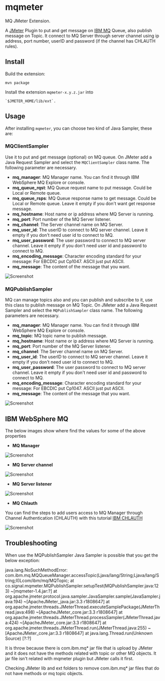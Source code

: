 # mqmeter

MQ JMeter Extension.

A [JMeter](http://jmeter.apache.org/) Plugin to put and get message on [IBM MQ](https://www.ibm.com/products/mq) Queue, also publish message on Topic. It connect to MQ Server through server channel using ip address, port number, userID and password (if the channel has CHLAUTH rules).

## Install

Build the extension:

    mvn package

Install the extension `mqmeter-x.y.z.jar` into 

    `$JMETER_HOME/lib/ext`.

## Usage

After installing `mqmeter`, you can choose two kind of Java Sampler, these are:

### MQClientSampler

Use it to put and get message (optional) on MQ queue. On JMeter add a Java Request Sampler and select the `MQClientSampler` class name. The following parameter are necessary.

* **mq_manager**: MQ Manager name. You can find it through IBM WebSphere MQ Explore or console.
* **mq_queue_rqst**: MQ Queue request name to put message. Could be Local or Remote queue.
* **mq_queue_rsps**: MQ Queue response name to get message. Could be Local or Remote queue. Leave it empty if you don't want get response message.
* **mq_hostname**: Host name or ip address where MQ Server is running.
* **mq_port**: Port number of the MQ Server listener.
* **mq_channel**: The Server channel name on MQ Server.
* **mq_user_id**: The userID to connect to MQ server channel. Leave it empty if you don't need user id to connect to MQ.
* **mq_user_password**: The user password to connect to MQ server channel. Leave it empty if you don't need user id and password to connect to MQ.
* **mq_encoding_message**: Character encoding standard for your message: For EBCDIC put Cp1047. ASCII just put ASCII.
* **mq_message**: The content of the message that you want.

![Screenshot](https://github.com/JoseLuisSR/img2/blob/master/mqmeter/MQClientSampler.png)

### MQPublishSampler

MQ can manage topics also and you can publish and subscribe to it, use this class to publish message on MQ Topic.
On JMeter add a Java Request Sampler and select the `MQPublishSampler` class name. The following parameters are necessary.

* **mq_manager**: MQ Manager name. You can find it through IBM WebSphere MQ Explore or console.
* **mq_topic**: MQ topic name to publish message.
* **mq_hostname**: Host name or ip address where MQ Server is running.
* **mq_port**: Port number of the MQ Server listener.
* **mq_channel**: The Server channel name on MQ Server.
* **mq_user_id**: The userID to connect to MQ server channel. Leave it empty if you don't need user id to connect to MQ.
* **mq_user_password**: The user password to connect to MQ server channel. Leave it empty if you don't need user id and password to connect to MQ.
* **mq_encoding_message**: Character encoding standard for your message: For EBCDIC put Cp1047. ASCII just put ASCII.
* **mq_message**: The content of the message that you want.

![Screenshot](https://github.com/JoseLuisSR/img2/blob/master/mqmeter/MQPublishSampler.png)

## IBM WebSphere MQ

The below images show where find the values for some of the above properties

* **MQ Manager**

![Screenshot](https://github.com/JoseLuisSR/img2/blob/master/mqmeter/MQManager.png)

* **MQ Server channel**

![Screenshot](https://github.com/JoseLuisSR/img2/blob/master/mqmeter/MQServerChanel.png)

* **MQ Server listener**

![Screenshot](https://github.com/JoseLuisSR/img2/blob/master/mqmeter/MQServerListener.png)

* **MQ Chlauth**

You can find the steps to add users access to MQ Manager through Channel Authentication (CHLAUTH) with this tutorial
[IBM CHLAUTH](http://www-01.ibm.com/support/docview.wss?uid=swg27041997&aid=1)

![Screenshot](https://github.com/JoseLuisSR/img2/blob/master/mqmeter/MQChlauth.png)

## Troubleshooting

When use the MQPublishSampler Java Sampler is possible that you get the below exception:

java.lang.NoSuchMethodError: com.ibm.mq.MQQueueManager.accessTopic(Ljava/lang/String;Ljava/lang/String;II)Lcom/ibm/mq/MQTopic;
	at co.signal.mqmeter.MQPublishSampler.setupTest(MQPublishSampler.java:123) ~[mqmeter-1.4.jar:?]
	at org.apache.jmeter.protocol.java.sampler.JavaSampler.sample(JavaSampler.java:194) ~[ApacheJMeter_java.jar:3.3 r1808647]
	at org.apache.jmeter.threads.JMeterThread.executeSamplePackage(JMeterThread.java:498) ~[ApacheJMeter_core.jar:3.3 r1808647]
	at org.apache.jmeter.threads.JMeterThread.processSampler(JMeterThread.java:424) ~[ApacheJMeter_core.jar:3.3 r1808647]
	at org.apache.jmeter.threads.JMeterThread.run(JMeterThread.java:255) ~[ApacheJMeter_core.jar:3.3 r1808647]
	at java.lang.Thread.run(Unknown Source) [?:?]

It is throw because there is com.ibm.mq* jar file  that is upload by JMeter and it does not have the methods related with topic or other MQ objects. It jar file isn't related with mqmeter plugin but JMeter calls it first.

Checking JMeter lib and ext folders to remove com.ibm.mq* jar files that do not have methods or mq topic objects.

